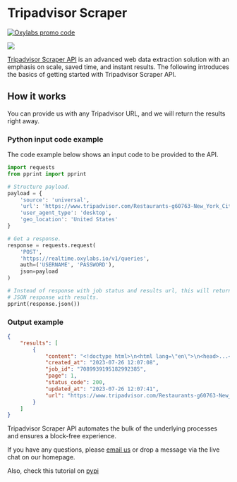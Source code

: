 # Tripadvisor Scraper

[![Oxylabs promo code](https://user-images.githubusercontent.com/129506779/250792357-8289e25e-9c36-4dc0-a5e2-2706db797bb5.png)](https://oxylabs.go2cloud.org/aff_c?offer_id=7&aff_id=877&url_id=112)

[![](https://dcbadge.vercel.app/api/server/eWsVUJrnG5)](https://discord.gg/eWsVUJrnG5)

[<u>Tripadvisor Scraper API</u>](https://oxylabs.io/products/scraper-api/web/tripadvisor) is an advanced web data extraction solution with an emphasis on scale, saved time, and instant results. The following introduces the basics of getting started with Tripadvisor Scraper API.

## How it works

You can provide us with any Tripadvisor URL, and we will return the results right away.

### Python input code example

The code example below shows an input code to be provided to the API.

```python
import requests
from pprint import pprint

# Structure payload.
payload = {
    'source': 'universal',
    'url': 'https://www.tripadvisor.com/Restaurants-g60763-New_York_City_New_York.html',
    'user_agent_type': 'desktop',
    'geo_location': 'United States'
}

# Get a response.
response = requests.request(
    'POST',
    'https://realtime.oxylabs.io/v1/queries',
    auth=('USERNAME', 'PASSWORD'),
    json=payload
)

# Instead of response with job status and results url, this will return the
# JSON response with results.
pprint(response.json())
```
### Output example

```json
{
    "results": [
        {
            "content": "<!doctype html>\n<html lang=\"en\">\n<head>...</script></body>\n</html>\n",
            "created_at": "2023-07-26 12:07:08",
            "job_id": "7089939195182992385",
            "page": 1,
            "status_code": 200,
            "updated_at": "2023-07-26 12:07:41",
            "url": "https://www.tripadvisor.com/Restaurants-g60763-New_York_City_New_York.html"
        }
    ]
}
```

Tripadvisor Scraper API automates the bulk of the underlying processes and ensures a block-free experience. 

If you have any questions, please [email us](mailto:support@oxylabs.io) or drop a message via the live chat on our homepage.

Also, check this tutorial on [pypi](https://pypi.org/project/Tripadvisor-scraper/)
